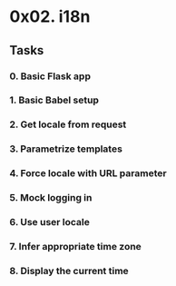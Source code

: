 # 0x02. i18n

## Tasks

### 0. Basic Flask app

### 1. Basic Babel setup

### 2. Get locale from request

### 3. Parametrize templates

### 4. Force locale with URL parameter

### 5. Mock logging in

### 6. Use user locale

### 7. Infer appropriate time zone

### 8. Display the current time
